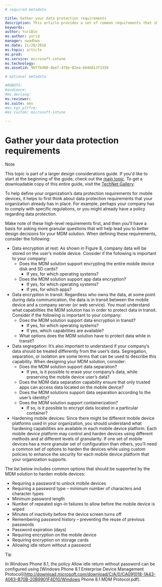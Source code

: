 ```yaml
---
# required metadata

title: Gather your data protection requirements
description: This article provides a set of common requirements that should be used for data protection in a mobile device management scenario.
keywords:
author: YuriDio
ms.author: yurid
manager: swadhwa
ms.date: 11/28/2016
ms.topic: article
ms.prod:
ms.service: microsoft-intune
ms.technology:
ms.assetid: 98f7bd00-4be7-478e-82ea-6046813f1556

# optional metadata

#ROBOTS:
#audience:
#ms.devlang:
ms.reviewer:
ms.suite: ems
#ms.tgt_pltfrm:
#ms.custom: microsoft-intune

---
```


# Gather your data protection requirements

>[!NOTE]
>This topic is part of a larger design considerations guide. If you'd like to start at the beginning of the guide, check out the [main topic](mdm-design-considerations-guide.md). To get a downloadable copy of this entire guide, visit the [TechNet Gallery](https://gallery.technet.microsoft.com/Mobile-Device-Management-7d401582).

To help define your organization’s data protection requirements for mobile devices, it helps to first think about data protection requirements that your organization already has in place. For example, perhaps your company has to comply with specific regulations, or you might already have a policy regarding data protection.

Make note of these high-level requirements first, and then you’ll have a basis for asking more granular questions that will help lead you to better design decisions for your MDM solution.  When defining these requirements, consider the following:

- Data encryption at rest: As shown in Figure 8, company data will be stored on the user’s mobile device. Consider if the following is important to your company:
	- Does the MDM solution support encrypting the entire mobile device disk and SD cards?
		- If yes, for which operating systems?
	- Does the MDM solution support app data encryption?
		- If yes, for which operating systems?
		- If yes, for which apps?
- Data encryption in transit: Regardless who owns the data, at some point during data communication, the data is in transit between the mobile device and a company server (or web service). You must understand what capabilities the MDM solution has in order to protect data in transit. Consider if the following is important to your company:
	- Does the MDM solution support data encryption in transit?
		- If yes, for which operating systems?
		- If yes, which capabilities are available?
	- What options does the MDM solution have to protect data while in transit?
- Data segregation: It’s also important to understand if your company’s data should be treated differently from the user’s data. Segregation, separation, or isolation are some terms that can be used to describe this capability. When designing your MDM solution, consider:
	- Does the MDM solution support data separation?
		- If yes, is it possible to erase your company’s data, while preserving the mobile device user’s data?
	- Does the MDM data separation capability ensure that only trusted apps can access data located on the mobile device?
	- Does the MDM solutions support data separation according to the user’s identity?
	- Does the MDM solution support containerization?
		- If so, is it possible to encrypt data located in a particular container?
- Hardening mobile devices: Since there might be different mobile device platforms used in your organization, you should understand what hardening capabilities are available in each mobile device platform. Each mobile device platform may control and harden devices using different methods and at different levels of granularity. If one set of mobile devices has a more granular set of configuration than others, you’ll need a common set of options to harden the devices while using custom policies to enhance the security for each mobile device platform that your organization supports.

The list below includes common options that should be supported by the MDM solution to harden mobile devices:

- Requiring a password to unlock mobile devices
- Requiring a password type – minimum number of characters and character types
- Minimum password length
- Number of repeated sign-in failures to allow before the mobile device is wiped
- Minutes of inactivity before the device screen turns off
- Remembering password history – preventing the reuse of previous passwords
- Password expiration (days)
- Requiring encryption on the mobile device
- Requiring encryption on storage cards
- Allowing idle return without a password

>[!TIP]
> In Windows Phone 8.1, the policy Allow idle return without password can be configured using [Windows Phone 8.1 Enterprise Device Management Protocol](http://download.microsoft.com/download/C/A/0/CA091018-1A43-4063-B70B-20B9901F4D10/Windows Phone 8.1 MDM Protocol.pdf).
